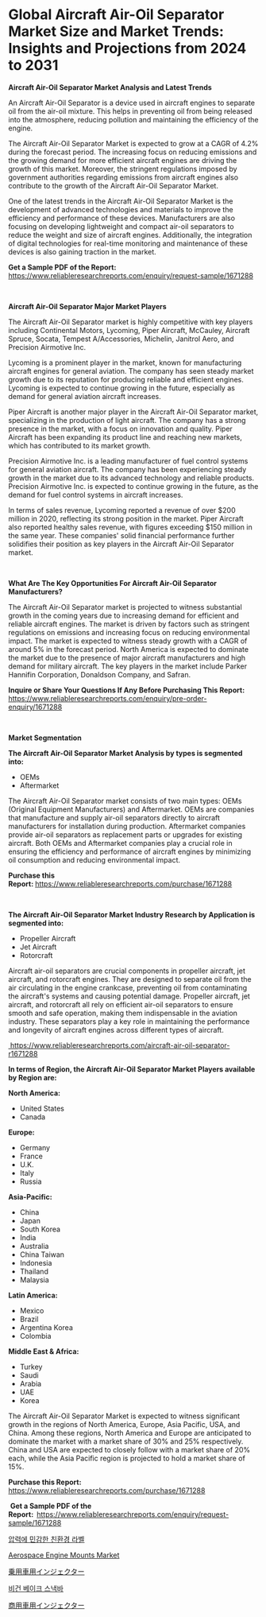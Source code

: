 <p><h1>Global Aircraft Air-Oil Separator Market Size and Market Trends: Insights and Projections from 2024 to 2031</h1></p><p><strong>Aircraft Air-Oil Separator Market Analysis and Latest Trends</strong></p>
<p><p>An Aircraft Air-Oil Separator is a device used in aircraft engines to separate oil from the air-oil mixture. This helps in preventing oil from being released into the atmosphere, reducing pollution and maintaining the efficiency of the engine. </p><p>The Aircraft Air-Oil Separator Market is expected to grow at a CAGR of 4.2% during the forecast period. The increasing focus on reducing emissions and the growing demand for more efficient aircraft engines are driving the growth of this market. Moreover, the stringent regulations imposed by government authorities regarding emissions from aircraft engines also contribute to the growth of the Aircraft Air-Oil Separator Market.</p><p>One of the latest trends in the Aircraft Air-Oil Separator Market is the development of advanced technologies and materials to improve the efficiency and performance of these devices. Manufacturers are also focusing on developing lightweight and compact air-oil separators to reduce the weight and size of aircraft engines. Additionally, the integration of digital technologies for real-time monitoring and maintenance of these devices is also gaining traction in the market.</p></p>
<p><strong>Get a Sample PDF of the Report:&nbsp;</strong> <a href="https://www.reliableresearchreports.com/enquiry/request-sample/1671288">https://www.reliableresearchreports.com/enquiry/request-sample/1671288</a></p>
<p>&nbsp;</p>
<p><strong>Aircraft Air-Oil Separator Major Market Players</strong></p>
<p><p>The Aircraft Air-Oil Separator market is highly competitive with key players including Continental Motors, Lycoming, Piper Aircraft, McCauley, Aircraft Spruce, Socata, Tempest A/Accessories, Michelin, Janitrol Aero, and Precision Airmotive Inc. </p><p>Lycoming is a prominent player in the market, known for manufacturing aircraft engines for general aviation. The company has seen steady market growth due to its reputation for producing reliable and efficient engines. Lycoming is expected to continue growing in the future, especially as demand for general aviation aircraft increases.</p><p>Piper Aircraft is another major player in the Aircraft Air-Oil Separator market, specializing in the production of light aircraft. The company has a strong presence in the market, with a focus on innovation and quality. Piper Aircraft has been expanding its product line and reaching new markets, which has contributed to its market growth.</p><p>Precision Airmotive Inc. is a leading manufacturer of fuel control systems for general aviation aircraft. The company has been experiencing steady growth in the market due to its advanced technology and reliable products. Precision Airmotive Inc. is expected to continue growing in the future, as the demand for fuel control systems in aircraft increases.</p><p>In terms of sales revenue, Lycoming reported a revenue of over $200 million in 2020, reflecting its strong position in the market. Piper Aircraft also reported healthy sales revenue, with figures exceeding $150 million in the same year. These companies' solid financial performance further solidifies their position as key players in the Aircraft Air-Oil Separator market.</p></p>
<p>&nbsp;</p>
<p><strong>What Are The Key Opportunities For Aircraft Air-Oil Separator Manufacturers?</strong></p>
<p><p>The Aircraft Air-Oil Separator market is projected to witness substantial growth in the coming years due to increasing demand for efficient and reliable aircraft engines. The market is driven by factors such as stringent regulations on emissions and increasing focus on reducing environmental impact. The market is expected to witness steady growth with a CAGR of around 5% in the forecast period. North America is expected to dominate the market due to the presence of major aircraft manufacturers and high demand for military aircraft. The key players in the market include Parker Hannifin Corporation, Donaldson Company, and Safran.</p></p>
<p><strong>Inquire or Share Your Questions If Any Before Purchasing This Report:</strong> <a href="https://www.reliableresearchreports.com/enquiry/pre-order-enquiry/1671288">https://www.reliableresearchreports.com/enquiry/pre-order-enquiry/1671288</a></p>
<p>&nbsp;</p>
<p><strong>Market Segmentation</strong></p>
<p><strong>The Aircraft Air-Oil Separator Market Analysis by types is segmented into:</strong></p>
<p><ul><li>OEMs</li><li>Aftermarket</li></ul></p>
<p><p>The Aircraft Air-Oil Separator market consists of two main types: OEMs (Original Equipment Manufacturers) and Aftermarket. OEMs are companies that manufacture and supply air-oil separators directly to aircraft manufacturers for installation during production. Aftermarket companies provide air-oil separators as replacement parts or upgrades for existing aircraft. Both OEMs and Aftermarket companies play a crucial role in ensuring the efficiency and performance of aircraft engines by minimizing oil consumption and reducing environmental impact.</p></p>
<p><strong>Purchase this Report:&nbsp;</strong><a href="https://www.reliableresearchreports.com/purchase/1671288">https://www.reliableresearchreports.com/purchase/1671288</a></p>
<p>&nbsp;</p>
<p><strong>The Aircraft Air-Oil Separator Market Industry Research by Application is segmented into:</strong></p>
<p><ul><li>Propeller Aircraft</li><li>Jet Aircraft</li><li>Rotorcraft</li></ul></p>
<p><p>Aircraft air-oil separators are crucial components in propeller aircraft, jet aircraft, and rotorcraft engines. They are designed to separate oil from the air circulating in the engine crankcase, preventing oil from contaminating the aircraft's systems and causing potential damage. Propeller aircraft, jet aircraft, and rotorcraft all rely on efficient air-oil separators to ensure smooth and safe operation, making them indispensable in the aviation industry. These separators play a key role in maintaining the performance and longevity of aircraft engines across different types of aircraft.</p></p>
<p><a href="https://www.reliableresearchreports.com/aircraft-air-oil-separator-r1671288">&nbsp;https://www.reliableresearchreports.com/aircraft-air-oil-separator-r1671288</a></p>
<p><strong>In terms of Region, the Aircraft Air-Oil Separator Market Players available by Region are:</strong></p>
<p>
    <p> <strong> North America: </strong>
        <ul>
            <li>United States</li>
            <li>Canada</li>
        </ul>
        </p> 
    <p> <strong> Europe: </strong>
        <ul>
            <li>Germany</li>
            <li>France</li>
            <li>U.K.</li>
            <li>Italy</li>
            <li>Russia</li>
        </ul>
        </p> 
    <p> <strong> Asia-Pacific: </strong>
        <ul>
            <li>China</li>
            <li>Japan</li>
            <li>South Korea</li>
            <li>India</li>
            <li>Australia</li>
            <li>China Taiwan</li>
            <li>Indonesia</li>
            <li>Thailand</li>
            <li>Malaysia</li>
        </ul>
        </p> 
    <p> <strong> Latin America: </strong>
        <ul>
            <li>Mexico</li>
            <li>Brazil</li>
            <li>Argentina Korea</li>
            <li>Colombia</li>
        </ul>
        </p> 
    <p> <strong> Middle East & Africa: </strong>
        <ul>
            <li>Turkey</li>
            <li>Saudi</li>
            <li>Arabia</li>
            <li>UAE</li>
            <li>Korea</li>
        </ul>
    </p>
    </p>
<p><p>The Aircraft Air-Oil Separator Market is expected to witness significant growth in the regions of North America, Europe, Asia Pacific, USA, and China. Among these regions, North America and Europe are anticipated to dominate the market with a market share of 30% and 25% respectively. China and USA are expected to closely follow with a market share of 20% each, while the Asia Pacific region is projected to hold a market share of 15%.</p></p>
<p><strong>Purchase this Report: </strong><a href="https://www.reliableresearchreports.com/purchase/1671288">https://www.reliableresearchreports.com/purchase/1671288</a></p>
<p>&nbsp;<strong>Get a Sample PDF of the Report:&nbsp;&nbsp;</strong><a href="https://www.reliableresearchreports.com/enquiry/request-sample/1671288">https://www.reliableresearchreports.com/enquiry/request-sample/1671288</a></p>
<p><strong></strong></p>
<p><p><a href="https://github.com/DavidRobb19/Market-Research-Report-List-1/blob/main/5752139100791.md">압력에 민감한 친환경 라벨</a></p><p><a href="https://github.com/ruddyyedelwadw/Market-Research-Report-List-2/blob/main/aerospace-engine-mounts-market.md">Aerospace Engine Mounts Market</a></p><p><a href="https://github.com/ddwcuskozol07187/Market-Research-Report-List-2/blob/main/7223890106864.md">乗用車用インジェクター</a></p><p><a href="https://github.com/konokaryan/Market-Research-Report-List-1/blob/main/2146593100794.md">비건 베이크 스낵바</a></p><p><a href="https://github.com/marbadji/Market-Research-Report-List-2/blob/main/7637629106865.md">商用車用インジェクター</a></p></p>
